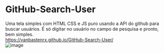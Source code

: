 # GitHub-Search-User
Uma tela simples com HTML CSS e JS puro usando a API do github para buscar usuários.
É só digitar no usuário no campo de pesquisa e pronto, bem simples.
<br>
https://vanbastenrx.github.io/GitHub-Search-User/
<br>
![image](https://user-images.githubusercontent.com/77644858/183771862-13db4d5f-4787-438a-8683-174e861eef4d.png)
